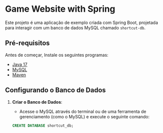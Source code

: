 # Game Website with Spring

Este projeto é uma aplicação de exemplo criada com Spring Boot, projetada para interagir com um banco de dados MySQL chamado `shortcut-db`.

## Pré-requisitos

Antes de começar, Instale os seguintes programas:

- [Java 17](https://www.oracle.com/java/technologies/javase-jdk17-downloads.html)
- [MySQL](https://dev.mysql.com/downloads/mysql/)
- [Maven](https://maven.apache.org/download.cgi)


## Configurando o Banco de Dados

1. **Criar o Banco de Dados**:
   - Acesse o MySQL através do terminal ou de uma ferramenta de gerenciamento (como o MySQL) e execute o seguinte comando:

   ```sql
   CREATE DATABASE shortcut_db;
